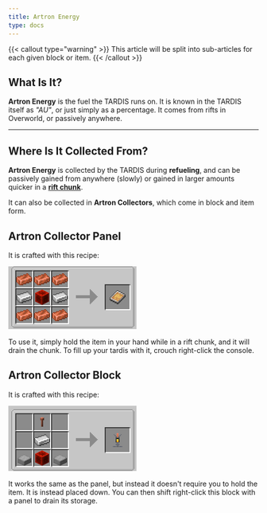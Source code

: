 ```yaml
---
title: Artron Energy
type: docs
---
```


{{< callout type="warning" >}}
  This article will be split into sub-articles for each given block or item.
{{< /callout >}}

## What Is It?
**Artron Energy** is the fuel the TARDIS runs on. It is known in the TARDIS itself as *"AU"*, 
or just simply as a percentage. It comes from rifts in Overworld, or passively anywhere.

---

## Where Is It Collected From?
**Artron Energy** is collected by the TARDIS during **refueling**, 
and can be passively gained from anywhere (slowly) or gained in 
larger amounts quicker in a [**rift chunk**](../rift-chunks).

It can also be collected in **Artron Collectors**, which come in block and item form.

## Artron Collector Panel
It is crafted with this recipe:

![Artron Collector Panel Recipe](images/artron/panel-recipe.png)

To use it, simply hold the item in your hand while in a rift chunk, and it will drain the chunk.
To fill up your tardis with it, crouch right-click the console.

## Artron Collector Block
It is crafted with this recipe:

![Artron Collector Block Recipe](images/artron/collector-recipe.png)

It works the same as the panel, but instead it doesn't require you to hold the item. It is instead placed down.
You can then shift right-click this block with a panel to drain its storage.